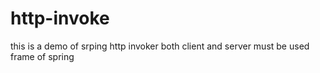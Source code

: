 # http-invoke
this is a demo of srping http invoker 
both client and server must be used frame of spring
